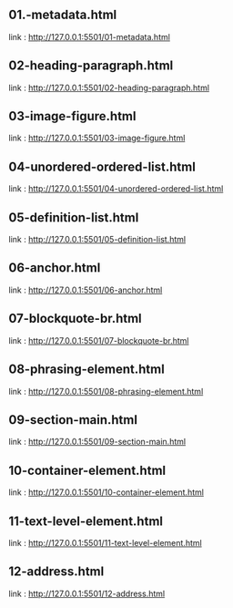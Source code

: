 ## 01.-metadata.html
link : http://127.0.0.1:5501/01-metadata.html
## 02-heading-paragraph.html
link : http://127.0.0.1:5501/02-heading-paragraph.html
## 03-image-figure.html
link : http://127.0.0.1:5501/03-image-figure.html
## 04-unordered-ordered-list.html
link : http://127.0.0.1:5501/04-unordered-ordered-list.html 
## 05-definition-list.html
link : http://127.0.0.1:5501/05-definition-list.html
## 06-anchor.html
link : http://127.0.0.1:5501/06-anchor.html
## 07-blockquote-br.html
link : http://127.0.0.1:5501/07-blockquote-br.html
## 08-phrasing-element.html
link : http://127.0.0.1:5501/08-phrasing-element.html
## 09-section-main.html
link : http://127.0.0.1:5501/09-section-main.html
## 10-container-element.html
link : http://127.0.0.1:5501/10-container-element.html
## 11-text-level-element.html
link : http://127.0.0.1:5501/11-text-level-element.html
## 12-address.html
link : http://127.0.0.1:5501/12-address.html